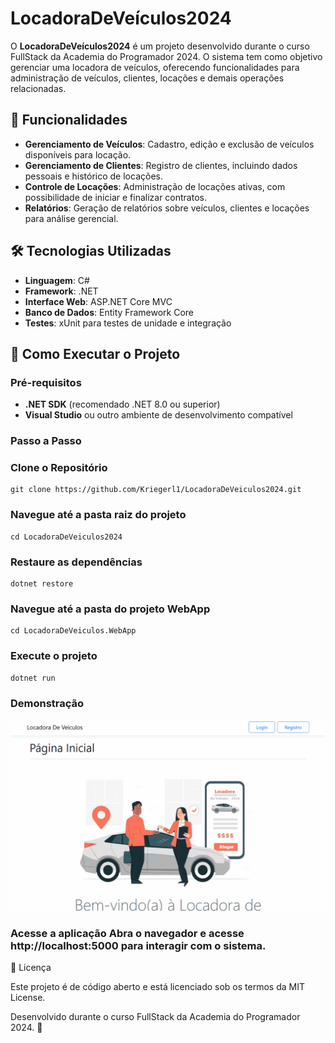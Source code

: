 # LocadoraDeVeículos2024

O **LocadoraDeVeículos2024** é um projeto desenvolvido durante o curso FullStack da Academia do Programador 2024. O sistema tem como objetivo gerenciar uma locadora de veículos, oferecendo funcionalidades para administração de veículos, clientes, locações e demais operações relacionadas.

## 📌 Funcionalidades

- **Gerenciamento de Veículos**: Cadastro, edição e exclusão de veículos disponíveis para locação.
- **Gerenciamento de Clientes**: Registro de clientes, incluindo dados pessoais e histórico de locações.
- **Controle de Locações**: Administração de locações ativas, com possibilidade de iniciar e finalizar contratos.
- **Relatórios**: Geração de relatórios sobre veículos, clientes e locações para análise gerencial.

## 🛠️ Tecnologias Utilizadas

- **Linguagem**: C#
- **Framework**: .NET
- **Interface Web**: ASP.NET Core MVC
- **Banco de Dados**: Entity Framework Core
- **Testes**: xUnit para testes de unidade e integração

## 🚀 Como Executar o Projeto

### Pré-requisitos

- **.NET SDK** (recomendado .NET 8.0 ou superior)
- **Visual Studio** ou outro ambiente de desenvolvimento compatível

### Passo a Passo

### Clone o Repositório
```
git clone https://github.com/Kriegerl1/LocadoraDeVeiculos2024.git
```

### Navegue até a pasta raiz do projeto
```
cd LocadoraDeVeiculos2024
```

### Restaure as dependências
```
dotnet restore
```

### Navegue até a pasta do projeto WebApp
```
cd LocadoraDeVeiculos.WebApp
```

### Execute o projeto
```
dotnet run
```

### Demonstração

![Demonstração do sistema](LocadoraDeVeiculos.WebApp/wwwroot/img/apresentacao.gif?raw=true)
    
### Acesse a aplicação Abra o navegador e acesse http://localhost:5000 para interagir com o sistema.

📄 Licença

Este projeto é de código aberto e está licenciado sob os termos da MIT License.

Desenvolvido durante o curso FullStack da Academia do Programador 2024. 🚀
